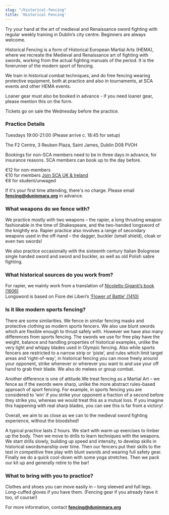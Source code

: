 ```yaml
---
slug: "/historical-fencing"
title: 'Historical Fencing'
---
```

Try your hand at the art of medieval and Renaissance sword fighting with regular weekly training in Dublin’s city centre. 
Beginners are always welcome.

Historical Fencing is a form of Historical European Martial Arts (HEMA), where we recreate the Medieval and Renaissance art of fighting with swords, working from the actual fighting manuals of the period. It is the forerunner of the modern sport of fencing.

We train in historical combat techniques, and do free fencing wearing protective equipment, both at practice and also in tournaments, at SCA events and other HEMA events.

<div class="alert alert-primary" role="alert">

  <p>Loaner gear must also be booked in advance - if you need loaner gear, please mention this on the form.</p>

  <p>Tickets go on sale the Wednesday before the practice.</p>

</div>

### Practice Details 

Tuesdays 19:00-21:00 (Please arrive c. 18:45 for setup)

The F2 Centre,
3 Reuben Plaza,
Saint James,
Dublin D08 PVOH

Bookings for non-SCA members need to be in three days in advance, for insurance reasons. SCA members can book up to the day before.

€12 for non-members  
€10 for members [Join SCA UK & Ireland](https://membermojo.co.uk/scauk)  
€8 for student/unwaged  

If it's your first time attending, there's no charge. Please email **fencing@duninmara.org** in advance.

### What weapons do we fence with?

We practice mostly with two weapons – the rapier, a long thrusting weapon fashionable in the time of Shakespeare, and the two-handed longsword of the knightly era. Rapier practice also involves a range of secondary weapons used in the off-hand – the dagger, buckler (small shield), cloak or even two swords!

We also practice occasionally with the sixteenth century Italian Bolognese single handed sword and sword and buckler, as well as old Polish sabre fighting.

### What historical sources do you work from?

For rapier, we mainly work from a translation of [Nicoletto Giganti’s book (1606)](https://wiktenauer.com/wiki/Nicoletto_Giganti#Treatise)  
Longsword is based on Fiore dei Liberi’s [‘Flower of Battle’ (1410)](http://www.getty.edu/art/gettyguide/artObjectDetails?artobj=1706)

### Is it like modern sports fencing?

There are some similarities. We fence in similar fencing masks and protective clothing as modern sports fencers. We also use blunt swords which are flexible enough to thrust safely with. However we have also many differences from sports fencing. The swords we use for free play have the weight, balance and handling properties of historical examples, unlike the very light and whippy blades used in Olympic fencing. Also while sports fencers are restricted to a narrow strip or ‘piste’, and rules which limit target areas and ‘right-of-way’, in historical fencing you can move freely around your opponent, strike whenever or wherever you want to and use your off hand to grab their blade. We also do melees or group combat.

Another difference is one of attitude.We treat fencing as a Martial Art – we fence as if the swords were sharp, unlike the more abstract rules-based approach of sport fencing. For example, in sports fencing you are considered to ‘win’ if you strike your opponent a fraction of a second before they strike you, whereas we would treat this as a mutual loss. If you imagine this happening with real sharp blades, you can see this is far from a victory!

Overall, we aim to as close as we can to the medieval sword fighting experience, without the bloodshed!

A typical practice lasts 2 hours. We start with warm up exercises to limber up the body. Then we move to drills to learn techniques with the weapons. We start drills slowly, building up speed and intensity, to develop skills in historical swordsmanship over time. Then our fencers put their skills to the test in competitive free play with blunt swords and wearing full safety gear. Finally we do a quick cool-down with some yoga stretches. Then we pack our kit up and generally retire to the bar!

### What to bring with you to practice?

Clothes and shoes you can move easily in – long sleeved and full legs. Long-cuffed gloves if you have them. (Fencing gear if you already have it too, of course!)

For more information, contact **fencing@duninmara.org**
